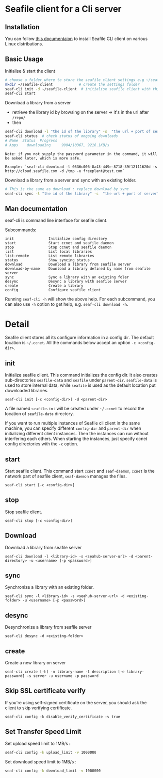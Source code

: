 # Seafile client for a Cli server

## Installation

You can follow [this documentaion](install-on-linux.md) to install Seafile CLI client on various Linux distributions.

## Basic Usage

Initialise & start the client

```sh
# choose a folder where to store the seafile client settings e.g ~/seafile-client
mkdir ~/seafile-client            # create the settings folder
seaf-cli init -d ~/seafile-client  # initialise seafile client with this folder
seaf-cli start
```

Download a library from a server

* retrieve the library id by browsing on the server -> it's in the url after `/repo/`
* then

```sh
seaf-cli download -l "the id of the library" -s  "the url + port of server" -d "the folder where the library folder will be downloaded" -u "username on server" [-p "password"]
seaf-cli status  # check status of ongoing downloads
# Name  Status  Progress
# Apps    downloading     9984/10367, 9216.1KB/s
```

    Note: if you not supply the password parameter in the command, it will be asked later, which is more safe.

    Example: `seaf-cli download -l 0536c006-8a43-449e-8718-39f12111620d -s http://cloud.seafile.com -d /tmp -u freeplant@test.com`

Download a library from a server and sync with an existing folder.

```sh
# This is the same as download : replace download by sync 
seaf-cli sync -l "the id of the library" -s  "the url + port of server" -d "the folder where the library will be synced with" -u "username on server" -p "password"
```


## Man documentation

seaf-cli is command line interface for seafile client.

Subcommands:

    init                Initialize config directory
    start               Start ccnet and seafile daemon
    stop                Stop ccnet and seafile daemon
    list                List local libraries
    list-remote         List remote libraries
    status              Show syncing status
    download            Download a library from seafile server
    download-by-name    Download a library defined by name from seafile server
    sync                Sync a library with an existing foler
    desync              Desync a library with seafile server
    create              Create a library
    config              Configure seafile client

Running `seaf-cli -h` will show the above help. For each subcommand, you can also use `-h` option to get help, e.g. `seaf-cli download -h`.

Detail
======

Seafile client stores all its configure information in a config dir. The default location is `~/.ccnet`. All the commands below accept an option `-c <config-dir>`.

init
----
Initialize seafile client. This command initializes the config dir. It also creates sub-directories `seafile-data` and `seafile` under `parent-dir`. `seafile-data` is used to store internal data, while `seafile` is used as the default location put downloaded libraries.

    seaf-cli init [-c <config-dir>] -d <parent-dir>

A file named `seafile.ini` will be created under `~/.ccnet` to record the location of `seafile-data` directory.

If you want to run multiple instances of Seafile cli client in the same machine, you can specify different `config-dir` and `parent-dir` when initializing different client instances. Then the instances can run without interfering each others. When starting the instances, just specify ccnet config directories with the `-c` option.

start
-----
Start seafile client. This command start `ccnet` and `seaf-daemon`, `ccnet` is the network part of seafile client, `seaf-daemon` manages the files.

    seaf-cli start [-c <config-dir>]

stop
----
Stop seafile client.

    seaf-cli stop [-c <config-dir>]


Download
--------
Download a library from seafile server

    seaf-cli download -l <library-id> -s <seahub-server-url> -d <parent-directory> -u <username> [-p <password>]


sync
----
Synchronize a library with an existing folder.

    seaf-cli sync -l <library-id> -s <seahub-server-url> -d <existing-folder> -u <username> [-p <password>]

desync
------
Desynchronize a library from seafile server

    seaf-cli desync -d <existing-folder>

create
------
Create a new library on server

    seaf-cli create [-h] -n library-name -t description [-e library-password] -s server -u username -p password

## Skip SSL certificate verify 

If you're using self-signed certificate on the server, you should ask the client to skip verifying certificate.

    seaf-cli config -k disable_verify_certificate -v true

## Set Transfer Speed Limit

Set upload speed limit to 1MB/s :

```sh
seaf-cli config -k upload_limit -v 1000000
```

Set download speed limit to 1MB/s :

```sh
seaf-cli config -k download_limit -v 1000000
```
